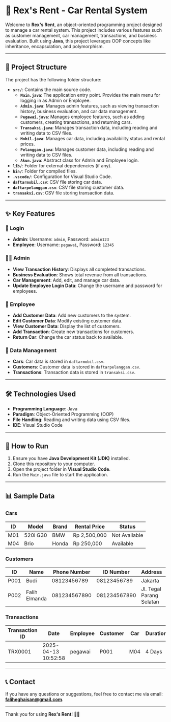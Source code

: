 # 🚗 Rex's Rent - Car Rental System

Welcome to **Rex's Rent**, an object-oriented programming project designed to manage a car rental system. This project includes various features such as customer management, car management, transactions, and business evaluation. Built using **Java**, this project leverages OOP concepts like inheritance, encapsulation, and polymorphism.

---

## 📂 Project Structure

The project has the following folder structure:

- **`src/`**: Contains the main source code.
  - **`Main.java`**: The application entry point. Provides the main menu for logging in as Admin or Employee.
  - **`Admin.java`**: Manages admin features, such as viewing transaction history, business evaluation, and car data management.
  - **`Pegawai.java`**: Manages employee features, such as adding customers, creating transactions, and returning cars.
  - **`Transaksi.java`**: Manages transaction data, including reading and writing data to CSV files.
  - **`Mobil.java`**: Manages car data, including availability status and rental prices.
  - **`Pelanggan.java`**: Manages customer data, including reading and writing data to CSV files.
  - **`Akun.java`**: Abstract class for Admin and Employee login.
- **`lib/`**: Folder for external dependencies (if any).
- **`bin/`**: Folder for compiled files.
- **`.vscode/`**: Configuration for Visual Studio Code.
- **`daftarmobil.csv`**: CSV file storing car data.
- **`daftarpelanggan.csv`**: CSV file storing customer data.
- **`transaksi.csv`**: CSV file storing transaction data.

---

## ✨ Key Features

### 🔑 Login

- **Admin**: Username: `admin`, Password: `admin123`
- **Employee**: Username: `pegawai`, Password: `12345`

### 👨‍💼 Admin

- **View Transaction History**: Displays all completed transactions.
- **Business Evaluation**: Shows total revenue from all transactions.
- **Car Management**: Add, edit, and manage car data.
- **Update Employee Login Data**: Change the username and password for employees.

### 👷 Employee

- **Add Customer Data**: Add new customers to the system.
- **Edit Customer Data**: Modify existing customer data.
- **View Customer Data**: Display the list of customers.
- **Add Transaction**: Create new transactions for customers.
- **Return Car**: Change the car status back to available.

### 📄 Data Management

- **Cars**: Car data is stored in `daftarmobil.csv`.
- **Customers**: Customer data is stored in `daftarpelanggan.csv`.
- **Transactions**: Transaction data is stored in `transaksi.csv`.

---

## 🛠️ Technologies Used

- **Programming Language**: Java
- **Paradigm**: Object-Oriented Programming (OOP)
- **File Handling**: Reading and writing data using CSV files.
- **IDE**: Visual Studio Code

---

## 🚀 How to Run

1. Ensure you have **Java Development Kit (JDK)** installed.
2. Clone this repository to your computer.
3. Open the project folder in **Visual Studio Code**.
4. Run the `Main.java` file to start the application.

---

## 📊 Sample Data

### Cars

| ID  | Model    | Brand | Rental Price | Status        |
| --- | -------- | ----- | ------------ | ------------- |
| M01 | 520i G30 | BMW   | Rp 2,500,000 | Not Available |
| M04 | Brio     | Honda | Rp 250,000   | Available     |

### Customers

| ID   | Name          | Phone Number | ID Number    | Address                  | Gender |
| ---- | ------------- | ------------ | ------------ | ------------------------ | ------ |
| P001 | Budi          | 08123456789  | 08123456789  | Jakarta                  | M      |
| P002 | Falih Elmanda | 081234567890 | 081234567890 | Jl. Tegal Parang Selatan | M      |

### Transactions

| Transaction ID | Date                | Employee | Customer | Car | Duration | Total Price  |
| -------------- | ------------------- | -------- | -------- | --- | -------- | ------------ |
| TRX0001        | 2025-04-13 10:52:58 | pegawai  | P001     | M04 | 4 Days   | Rp 1,000,000 |

---

## 📞 Contact

If you have any questions or suggestions, feel free to contact me via email: **[faliheghaisan@gmail.com](mailto:faliheghaisan@gmail.com)**.

---

Thank you for using **Rex's Rent**! 🚗✨

